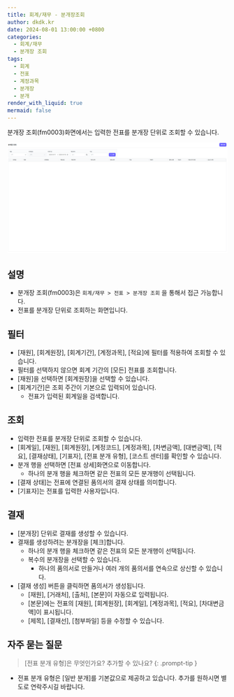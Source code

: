 ```yaml
---
title: 회계/재무 - 분개장조회
author: dkdk.kr
date: 2024-08-01 13:00:00 +0800
categories:
  - 회계/재무
  - 분개장 조회
tags:
  - 회계
  - 전표
  - 계정과목
  - 분개장
  - 분개
render_with_liquid: true
mermaid: false
---
```

분개장 조회(fm0003)화면에서는 입력한 전표를 분개장 단위로 조회할 수 있습니다. 

![](assets/img/Pasted%20image%2020250418175556.png)
## 설명

- 분개장 조회(fm0003)은 `회계/재무 > 전표 > 분개장 조회` 을 통해서 접근 가능합니다.
- 전표를 분개장 단위로 조회하는 화면입니다.

## 필터
- [재원], [회계원장], [회계기간], [계정과목], [적요]에 필터를 적용하여 조회할 수 있습니다.
- 필터를 선택하지 않으면 회계 기간의 [모든] 전표를 조회합니다.
- [재원]을 선택하면 [회계원장]을 선택할 수 있습니다. 
- [회계기간]은 조회 주간이 기본으로 입력되어 있습니다.
	- 전표가 입력된 회계일을 검색합니다.

## 조회
- 입력한 전표를 분개장 단위로 조회할 수 있습니다.
- [회계일], [재원], [회계원장], [계정코드], [계정과목], [차변금액], [대변금액], [적요], [결재상태], [기표자], [전표 분개 유형], [코스트 센터]를 확인할 수 있습니다. 
- 분개 행을 선택하면 [전표 상세]화면으로 이동합니다.
	- 하나의 분개 행을 체크하면 같은 전표의 모든 분개행이 선택됩니다. 
- [결재 상태]는 전표에 연결된 품의서의 결재 상태를 의미합니다.
- [기표자]는 전표를 입력한 사용자입니다.

## 결재
- [분개장] 단위로 결재를 생성할 수 있습니다.
- 결재를 생성하려는 분개장을 [체크]합니다.
	- 하나의 분개 행을 체크하면 같은 전표의 모든 분개행이 선택됩니다. 
	- 복수의 분개장을 선택할 수 있습니다. 
		- 하나의 품의서로 만들거나 여러 개의 품의서를 연속으로 상신할 수 있습니다.
- [결재 생성] 버튼을 클릭하면 품의서가 생성됩니다. 
	- [재원], [거래처], [출처], [본문]이 자동으로 입력됩니다.
	- [본문]에는 전표의 [재원], [회계원장], [회계일], [계정과목], [적요], [차대변금액]이 표시됩니다.
	- [제목], [결재선], [첨부파일] 등을 수정할 수 있습니다. 

## 자주 묻는 질문

> [전표 분개 유형]은 무엇인가요? 추가할 수 있나요?
{: .prompt-tip }

- 전표 분개 유형은 [일반 분개]를 기본값으로 제공하고 있습니다. 추가를 원하시면 별도로 연락주시길 바랍니다. 
